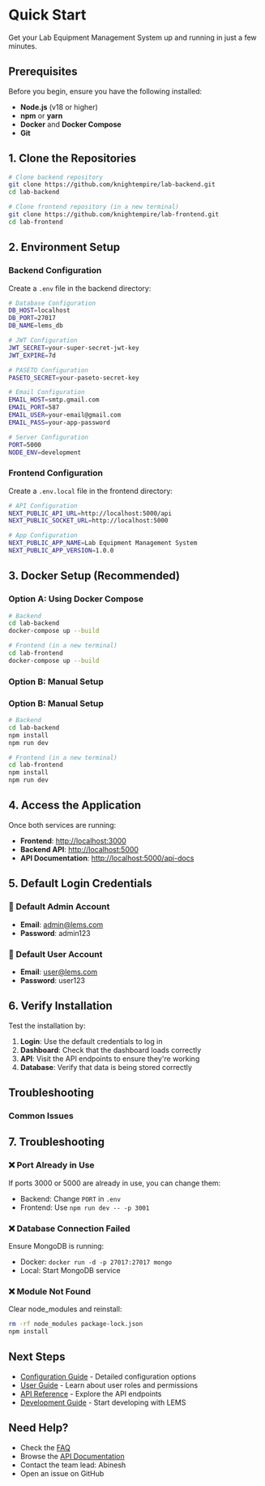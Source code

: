 # Quick Start

Get your Lab Equipment Management System up and running in just a few minutes.

## Prerequisites

Before you begin, ensure you have the following installed:

- **Node.js** (v18 or higher)
- **npm** or **yarn**
- **Docker** and **Docker Compose**
- **Git**

## 1. Clone the Repositories

```bash
# Clone backend repository
git clone https://github.com/knightempire/lab-backend.git
cd lab-backend

# Clone frontend repository (in a new terminal)
git clone https://github.com/knightempire/lab-frontend.git
cd lab-frontend
```

## 2. Environment Setup

### Backend Configuration

Create a `.env` file in the backend directory:

```bash
# Database Configuration
DB_HOST=localhost
DB_PORT=27017
DB_NAME=lems_db

# JWT Configuration
JWT_SECRET=your-super-secret-jwt-key
JWT_EXPIRE=7d

# PASETO Configuration
PASETO_SECRET=your-paseto-secret-key

# Email Configuration
EMAIL_HOST=smtp.gmail.com
EMAIL_PORT=587
EMAIL_USER=your-email@gmail.com
EMAIL_PASS=your-app-password

# Server Configuration
PORT=5000
NODE_ENV=development
```

### Frontend Configuration

Create a `.env.local` file in the frontend directory:

```bash
# API Configuration
NEXT_PUBLIC_API_URL=http://localhost:5000/api
NEXT_PUBLIC_SOCKET_URL=http://localhost:5000

# App Configuration
NEXT_PUBLIC_APP_NAME=Lab Equipment Management System
NEXT_PUBLIC_APP_VERSION=1.0.0
```

## 3. Docker Setup (Recommended)

### Option A: Using Docker Compose

```bash
# Backend
cd lab-backend
docker-compose up --build

# Frontend (in a new terminal)
cd lab-frontend
docker-compose up --build
```

### Option B: Manual Setup

### Option B: Manual Setup

```bash
# Backend
cd lab-backend
npm install
npm run dev

# Frontend (in a new terminal)
cd lab-frontend
npm install
npm run dev
```

## 4. Access the Application

Once both services are running:

- **Frontend**: [http://localhost:3000](http://localhost:3000)
- **Backend API**: [http://localhost:5000](http://localhost:5000)
- **API Documentation**: [http://localhost:5000/api-docs](http://localhost:5000/api-docs)

## 5. Default Login Credentials

### 🔐 Default Admin Account
- **Email**: admin@lems.com
- **Password**: admin123

### 👤 Default User Account
- **Email**: user@lems.com
- **Password**: user123

## 6. Verify Installation

Test the installation by:

1. **Login**: Use the default credentials to log in
2. **Dashboard**: Check that the dashboard loads correctly
3. **API**: Visit the API endpoints to ensure they're working
4. **Database**: Verify that data is being stored correctly

## Troubleshooting

### Common Issues

## 7. Troubleshooting

### ❌ Port Already in Use
If ports 3000 or 5000 are already in use, you can change them:
- Backend: Change `PORT` in `.env`
- Frontend: Use `npm run dev -- -p 3001`

### ❌ Database Connection Failed
Ensure MongoDB is running:
- Docker: `docker run -d -p 27017:27017 mongo`
- Local: Start MongoDB service

### ❌ Module Not Found
Clear node_modules and reinstall:
```bash
rm -rf node_modules package-lock.json
npm install
```

## Next Steps

- [Configuration Guide](/guide/configuration) - Detailed configuration options
- [User Guide](/guide/user-roles) - Learn about user roles and permissions
- [API Reference](/api/) - Explore the API endpoints
- [Development Guide](/frontend/) - Start developing with LEMS

## Need Help?

- Check the [FAQ](/guide/faq)
- Browse the [API Documentation](/api/)
- Contact the team lead: Abinesh
- Open an issue on GitHub
